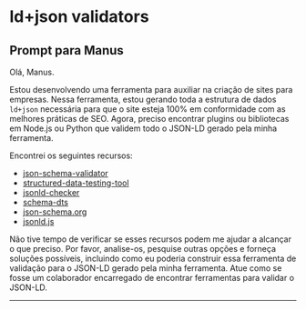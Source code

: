 # ld+json validators

## Prompt para Manus

Olá, Manus.

Estou desenvolvendo uma ferramenta para auxiliar na criação de sites para empresas. Nessa ferramenta, estou gerando toda a estrutura de dados `ld+json` necessária para que o site esteja 100% em conformidade com as melhores práticas de SEO. Agora, preciso encontrar plugins ou bibliotecas em Node.js ou Python que validem todo o JSON-LD gerado pela minha ferramenta.

Encontrei os seguintes recursos:

* [json-schema-validator](https://github.com/networknt/json-schema-validator)
* [structured-data-testing-tool](https://github.com/iaincollins/structured-data-testing-tool)
* [jsonld-checker](https://github.com/gjgd/jsonld-checker)
* [schema-dts](https://github.com/google/schema-dts)
* [json-schema.org](https://json-schema.org/)
* [jsonld.js](https://github.com/digitalbazaar/jsonld.js)

Não tive tempo de verificar se esses recursos podem me ajudar a alcançar o que preciso. Por favor, analise-os, pesquise outras opções e forneça soluções possíveis, incluindo como eu poderia construir essa ferramenta de validação para o JSON-LD gerado pela minha ferramenta. Atue como se fosse um colaborador encarregado de encontrar ferramentas para validar o JSON-LD.

---
